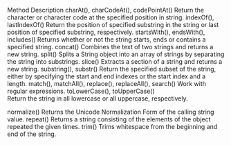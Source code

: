 Method	Description
charAt(), charCodeAt(), codePointAt()	Return the character or character code at the specified position in string.
indexOf(), lastIndexOf()	Return the position of specified substring in the string or last position of specified substring, respectively.
startsWith(), endsWith(), includes()	Returns whether or not the string starts, ends or contains a specified string.
concat()	Combines the text of two strings and returns a new string.
split()	Splits a String object into an array of strings by separating the string into substrings.
slice()	Extracts a section of a string and returns a new string.
substring(), substr()	Return the specified subset of the string, either by specifying the start and end indexes or the start index and a length.
match(), matchAll(), replace(), replaceAll(), search()	Work with regular expressions.
toLowerCase(), toUpperCase()	
Return the string in all lowercase or all uppercase, respectively.

normalize()	Returns the Unicode Normalization Form of the calling string value.
repeat()	Returns a string consisting of the elements of the object repeated the given times.
trim()	Trims whitespace from the beginning and end of the string.

